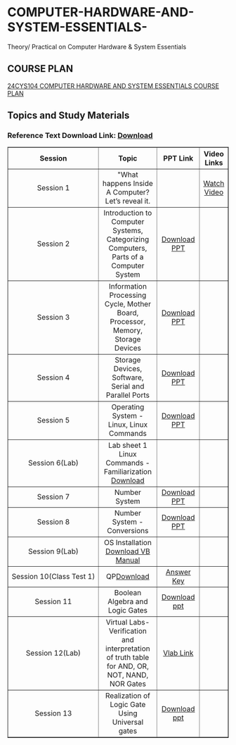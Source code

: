 # COMPUTER-HARDWARE-AND-SYSTEM-ESSENTIALS-
Theory/ Practical on Computer Hardware &amp; System Essentials
## COURSE PLAN
[24CYS104 COMPUTER HARDWARE AND SYSTEM ESSENTIALS COURSE PLAN](https://amritauniv-my.sharepoint.com/:w:/g/personal/vishnuss_am_amrita_edu/ETDK8yZ2Jn5GqEUBoxQAscMBwtw9bR4A9fqeQhw-Dh3lng?e=R3ek8m)
## Topics and Study Materials
### Reference Text Download Link: <a href="https://amritauniv-my.sharepoint.com/:b:/g/personal/vishnuss_am_amrita_edu/Ec6kyK1C-fBHizd4dtmvKPYB0oV2M1_LZl5yX-nKz6yWag?e=CCtFsy">Download</a>
<table border="1" width="100%">
  <tr>
    <th style="width: 30%; text-align: center; white-space: nowrap;">Session</th>
    <th style="width: 35%; text-align: center;">Topic</th>
    <th style="width: 25%; text-align: center;">PPT Link</th>
    <th style="width: 25%; text-align: center;">Video Links</th>
  </tr>
  <tr>
    <td style="text-align: center; white-space: nowrap;">Session 1</td>
    <td style="text-align: center;">"What happens Inside A Computer? Let’s reveal it.</td>
    <td style="text-align: center;"></td>
    <td style="text-align: center;">
      <a href="https://youtu.be/AkFi90lZmXA?si=LmY7-Lc01kN6MIsz">Watch Video</a>
    </td>
  </tr>
  <tr>
    <td style="text-align: center; white-space: nowrap;">Session 2</td>
    <td style="text-align: center;">Introduction to Computer Systems, Categorizing Computers, Parts of a Computer System</td>
    <td style="text-align: center;">
      <a href="https://amritauniv-my.sharepoint.com/:p:/g/personal/vishnuss_am_amrita_edu/EWMpZ_qOERtNvlS6M6l37UABX3XJWTaBNWKYpj-hTP_erg?e=6V8Nki">Download PPT</a>
    </td>
    <td style="text-align: center;"></td>
  </tr>
  <tr>
    <td style="text-align: center; white-space: nowrap;">Session 3</td>
    <td style="text-align: center;">Information Processing Cycle, Mother Board, Processor, Memory, Storage Devices</td>
    <td style="text-align: center;">
      <a href="https://amritauniv-my.sharepoint.com/:p:/g/personal/vishnuss_am_amrita_edu/EbBhsyKxNGtEu5DIoVclO0wBik2Yn5fMfiaFOYSsdESqMg?e=IWwjvR">Download PPT</a>
    </td>
    <td style="text-align: center;"></td>
  </tr>
  <tr>
    <td style="text-align: center; white-space: nowrap;">Session 4</td>
    <td style="text-align: center;">Storage Devices, Software, Serial and Parallel Ports</td>
    <td style="text-align: center;">
      <a href="https://amritauniv-my.sharepoint.com/:p:/g/personal/vishnuss_am_amrita_edu/EXsJ3ad4wLFCpwIVNMOxOyEB22zTDlDzj8jb4Mhe-Pa28w?e=RJrfwJ">Download PPT</a>
    </td>
    <td style="text-align: center;"></td>
  </tr>
  <tr>
    <td style="text-align: center; white-space: nowrap;">Session 5</td>
    <td style="text-align: center;">Operating System - Linux, Linux Commands</td>
    <td style="text-align: center;"><a href="https://amritauniv-my.sharepoint.com/:p:/g/personal/vishnuss_am_amrita_edu/EeaZXEWFuo5HsR_evjZMmN0BORO7wnKHp-RxzYHKrYSdvg?e=7hT0zj">Download PPT</a></td>
    <td style="text-align: center;"></td>
  </tr>
   <tr>
    <td style="text-align: center; white-space: nowrap;">Session 6(Lab)</td>
    <td style="text-align: center;">Lab sheet 1 Linux Commands - Familiarization <a href ="https://amritauniv-my.sharepoint.com/:b:/g/personal/vishnuss_am_amrita_edu/EXvQgZcah69AiHkc_e4c2C8B5MOn6mk6kGlH72sFsjq0Rw?e=eAaSHb">Download<a></td>
    <td style="text-align: center;"></td>
    <td style="text-align: center;"></td>
  </tr>
<tr>
    <td style="text-align: center; white-space: nowrap;">Session 7</td>
    <td style="text-align: center;">Number System</td>
    <td style="text-align: center;"><a href="https://amritauniv-my.sharepoint.com/:p:/g/personal/vishnuss_am_amrita_edu/EQVmCQJQnKtJqPBcK45Rb3IBMOoSrhcQWevDVdWd9qnazg?e=QLTDv3">Download PPT</td>
    <td style="text-align: center;"></td>
  </tr>
  <tr>
    <td style="text-align: center; white-space: nowrap;">Session 8</td>
    <td style="text-align: center;">Number System - Conversions</td>
    <td style="text-align: center;"><a href="https://amritauniv-my.sharepoint.com/:p:/g/personal/vishnuss_am_amrita_edu/EcJyLqZc8fBAtbdchwXZiTkBDWNVba4H-muj_WDDgoYX5g?e=N7Zzd8">Download PPT</td>
    <td style="text-align: center;"></td>
  </tr>
    <tr>
    <td style="text-align: center; white-space: nowrap;">Session 9(Lab)</td>
    <td style="text-align: center;">OS Installation <a href="https://amritauniv-my.sharepoint.com/:b:/g/personal/vishnuss_am_amrita_edu/EYeyPFRnXw5Ht9yF0DvGi7EBYF7hSnyDyO9kwqIoWjeO-Q?e=LfdrOv">Download VB Manual</a></td>
    <td style="text-align: center;"></td>
    <td style="text-align: center;"></td>
  </tr>
 <tr>
    <td style="text-align: center; white-space: nowrap;">Session 10(Class Test 1)</td>
    <td style="text-align: center;">QP<a href ="https://amritauniv-my.sharepoint.com/:b:/g/personal/vishnuss_am_amrita_edu/EQSR8Msr5H1Fk8vROzyUwgcBI8rJItHkp4DmhqbDGLBe0w?e=UfQIw8">Download</a></td>
    <td style="text-align: center;"><a href="https://amritauniv-my.sharepoint.com/:b:/g/personal/vishnuss_am_amrita_edu/Eariza874UJGsBHHSE6CKM8BXammIc-Ru_dqXpZ4GndPLQ?e=KbuARP">Answer Key</a></td>
    <td style="text-align: center;"></td>
  </tr>
 <tr>
    <td style="text-align: center; white-space: nowrap;">Session 11</td>
    <td style="text-align: center;">Boolean Algebra and Logic Gates</td>
    <td style="text-align: center;"><a href="https://amritauniv-my.sharepoint.com/:p:/g/personal/vishnuss_am_amrita_edu/Eei2r3FF2nBAlzvvhPti4dQBksYJWsx_a3peNK3tz_hYIw?e=TL3Xkg">Download ppt</a></td>
    <td style="text-align: center;"></td>
  </tr>
  <tr>
    <td style="text-align: center; white-space: nowrap;">Session 12(Lab)</td>
    <td style="text-align: center;">Virtual Labs-Verification and interpretation of truth table for AND, OR, NOT, NAND, NOR Gates</td>
    <td style="text-align: center;"><a href="https://de-iitr.vlabs.ac.in/exp/truth-table-gates/index.html">Vlab Link</a></td>
    <td style="text-align: center;"></td>
  </tr>
   <tr>
    <td style="text-align: center; white-space: nowrap;">Session 13</td>
    <td style="text-align: center;">Realization of Logic Gate Using Universal gates​</td>
    <td style="text-align: center;"><a href="https://amritauniv-my.sharepoint.com/:p:/g/personal/vishnuss_am_amrita_edu/EaO2GdO1EMlJrTrKRQJbl5QBT78RdhPUkdrCKgYq5c0NFA?e=iyuOUd">Download ppt</a></td>
    <td style="text-align: center;"></td>
  </tr>

      
</table>
  
</table>

